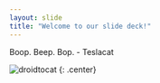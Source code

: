 ```yaml
---
layout: slide
title: "Welcome to our slide deck!"
---
```


Boop. Beep. Bop. 
        - Teslacat

![droidtocat](https://octodex.github.com/images/droidtocat.png)
{: .center}
